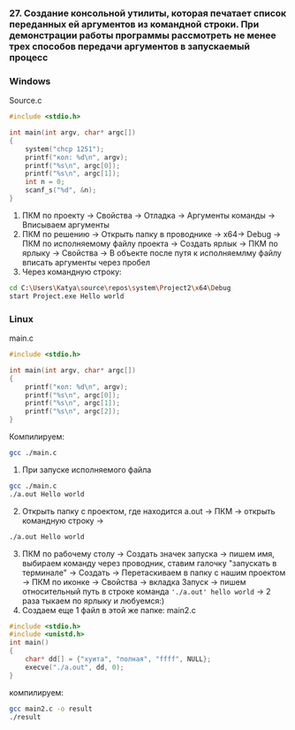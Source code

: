 ### 27. Создание консольной утилиты, которая печатает список переданных ей аргументов из командной строки. При демонстрации работы программы рассмотреть не менее трех способов передачи аргументов в запускаемый процесс

### Windows
Source.c
``` C
#include <stdio.h>

int main(int argv, char* argc[])
{
	system("chcp 1251");
	printf("кол: %d\n", argv);
	printf("%s\n", argc[0]);
	printf("%s\n", argc[1]);
	int n = 0;
	scanf_s("%d", &n);
}

```

1. ПКМ по проекту -> Свойства -> Отладка -> Аргументы команды -> Вписываем аргументы
2. ПКМ по решению -> Открыть папку в проводнике -> х64-> Debug -> ПКМ по исполняемому файлу проекта -> Создать ярлык -> ПКМ по ярлыку -> Свойства -> В объекте после путя к исполняемлму файлу вписать аргументы через пробел
3. Через командную строку:

``` bash
cd C:\Users\Katya\source\repos\system\Project2\x64\Debug
start Project.exe Hello world
```


### Linux

main.c
``` C
#include <stdio.h>

int main(int argv, char* argc[])
{
	printf("кол: %d\n", argv);
	printf("%s\n", argc[0]);
	printf("%s\n", argc[1]);
    printf("%s\n", argc[2]);
} 
```
Компилируем:
``` bash
gcc ./main.c
```
1. При запуске исполняемого файла
``` bash
gcc ./main.c
./a.out Hello world
```
2. Открыть папку с проектом, где находится a.out -> ПКМ -> открыть командную строку -> 
``` bash
./a.out Hello world
```
3. ПКМ по рабочему столу -> Создать значек запуска -> пишем имя, выбираем команду через проводник, ставим галочку "запускать в терминале" -> Создать -> Перетаскиваем в папку с нашим проектом -> ПКМ по иконке -> Свойства -> вкладка Запуск -> пишем относительный путь в строке команда `'./a.out' hello world` -> 2 раза тыкаем по ярлыку и любуемся:)
4. Создаем еще 1 файл в этой же папке:
main2.c
``` C
#include <stdio.h>
#include <unistd.h>
int main()
{
    char* dd[] = {"хуита", "полная", "ffff", NULL};
    execve("./a.out", dd, 0);
}
```
компилируем:
``` bash
gcc main2.c -o result
./result
```